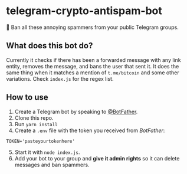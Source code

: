 # telegram-crypto-antispam-bot
👮️ Ban all these annoying spammers from your public Telegram groups.

## What does this bot do?
Currently it checks if there has been a forwarded message with any link entity, removes the message, and bans the user that sent it.
It does the same thing when it matches a mention of `t.me/bitcoin` and some other variations. Check `index.js` for the regex list.

## How to use
1. Create a Telegram bot by speaking to [@BotFather](https://t.me/botfather).
2. Clone this repo.
3. Run `yarn install`
4. Create a `.env` file with the token you received from _BotFather_:
```
TOKEN='pasteyourtokenhere'
```
5. Start it with `node index.js`.
6. Add your bot to your group and **give it admin rights** so it can delete messages and ban spammers.
